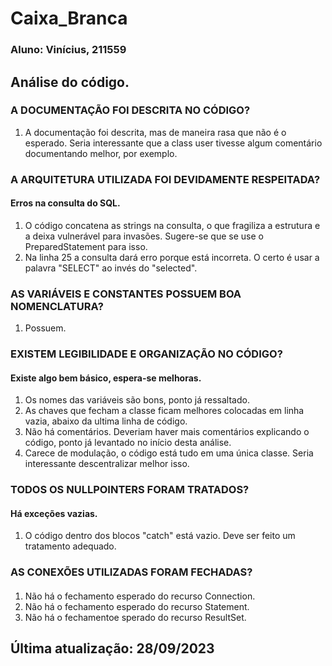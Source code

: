 # Caixa_Branca
### Aluno: Vinícius, 211559
## Análise do código.
### A DOCUMENTAÇÃO FOI DESCRITA NO CÓDIGO?
1. A documentação foi descrita, mas de maneira rasa que não é o esperado. Seria interessante que a class user tivesse algum comentário documentando melhor, por exemplo.
### A ARQUITETURA UTILIZADA FOI DEVIDAMENTE RESPEITADA?
#### Erros na consulta do SQL.
1. O código concatena as strings na consulta, o que fragiliza a estrutura e a deixa vulnerável para invasões. Sugere-se que se use o PreparedStatement para isso.
2. Na linha 25 a consulta dará erro porque está incorreta. O certo é usar a palavra "SELECT" ao invés do "selected".
### AS VARIÁVEIS E CONSTANTES POSSUEM BOA NOMENCLATURA?
1. Possuem.
### EXISTEM LEGIBILIDADE E ORGANIZAÇÃO NO CÓDIGO?
#### Existe algo bem básico, espera-se melhoras.
1. Os nomes das variáveis são bons, ponto já ressaltado. 
2. As chaves que fecham a classe ficam melhores colocadas em linha vazia, abaixo da ultima linha de código.
3. Não há comentários. Deveriam haver mais comentários explicando o código, ponto já levantado no início desta análise.
4. Carece de modulação, o código está tudo em uma única classe. Seria interessante descentralizar melhor isso.
### TODOS OS NULLPOINTERS FORAM TRATADOS?
#### Há exceções vazias.
1. O código dentro dos blocos "catch" está vazio. Deve ser feito um tratamento adequado.
### AS CONEXÕES UTILIZADAS FORAM FECHADAS?
#### 
1. Não há o fechamento esperado do recurso Connection. 
2. Não há o fechamento esperado do recurso Statement.
3. Não há o fechamentoe sperado do recurso ResultSet.
## Última atualização: 28/09/2023
